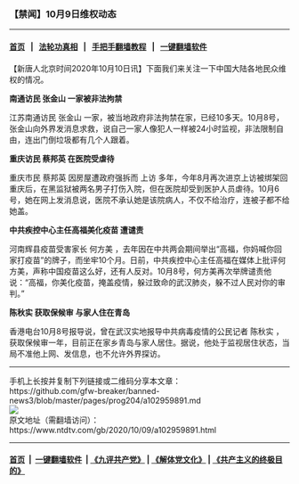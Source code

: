 ### 【禁闻】10月9日维权动态
------------------------

#### [首页](https://github.com/gfw-breaker/banned-news3/blob/master/README.md) &nbsp;&nbsp;|&nbsp;&nbsp; [法轮功真相](https://github.com/begood0513/basic/blob/master/README.md)  &nbsp;&nbsp;|&nbsp;&nbsp; [手把手翻墙教程](https://github.com/gfw-breaker/guides/wiki)  &nbsp;&nbsp;|&nbsp;&nbsp; [一键翻墙软件](https://github.com/gfw-breaker/nogfw/blob/master/README.md)  



<div><div class="post_content" itemprop="articleBody">
 <p>
  【新唐人北京时间2020年10月10日讯】下面我们来关注一下中国大陆各地民众维权的情况。
 </p>
 <p>
  <strong>
   南通访民
   <ok href="https://www.ntdtv.com/gb/张金山.htm">
    张金山
   </ok>
   一家被非法拘禁
  </strong>
 </p>
 <p>
  江苏南通访民
  <ok href="https://www.ntdtv.com/gb/张金山.htm">
   张金山
  </ok>
  一家，被当地政府非法拘禁在家，已经10多天。10月8号，张金山向外界发消息求救，说自己一家人像犯人一样被24小时监视，非法限制自由，连出门倒垃圾都有几个人跟着。
 </p>
 <p>
  <strong>
   重庆访民
   <ok href="https://www.ntdtv.com/gb/蔡邦英.htm">
    蔡邦英
   </ok>
   在医院受虐待
  </strong>
 </p>
 <p>
  重庆市民
  <ok href="https://www.ntdtv.com/gb/蔡邦英.htm">
   蔡邦英
  </ok>
  因房屋遭政府强拆而
  <ok href="https://www.ntdtv.com/gb/上访.htm">
   上访
  </ok>
  多年，今年8月再次进京上访被绑架回重庆后，在黑监狱被两名男子打伤入院，但在医院却受到医护人员虐待。10月6号，她在网上发消息说，医院不承认她是该院病人，不仅不给治疗，连被子都不给她盖。
 </p>
 <p>
  <strong>
   中共疾控中心主任高福美化疫苗 遭谴责
  </strong>
 </p>
 <p>
  河南辉县疫苗受害家长
  <ok href="https://www.ntdtv.com/gb/何方美.htm">
   何方美
  </ok>
  ，去年因在中共两会期间举出“高福，你妈喊你回家打疫苗”的牌子，而坐牢10个月。日前，中共疾控中心主任高福在媒体上批评何方美，声称中国疫苗这么好，还有人反对。10月8号，何方美再次举牌谴责他说：“高福，你美化疫苗，掩盖疫情，躲过致命的武汉肺炎，躲不过人民对你的审判。”
 </p>
 <p>
  <strong>
   <ok href="https://www.ntdtv.com/gb/陈秋实.htm">
    陈秋实
   </ok>
   获取保候审 与家人住在青岛
  </strong>
 </p>
 <p>
  香港电台10月8号报导说，曾在武汉实地报导中共病毒疫情的公民记者
  <ok href="https://www.ntdtv.com/gb/陈秋实.htm">
   陈秋实
  </ok>
  ，获取保候审一年，目前正在家乡青岛与家人居住。据说，他处于监视居住状态，当局不准他上网、发信息，也不允许外界探访。
 </p>
 <div class="single_ad">
 </div>
</div>
</div>
<hr/>
手机上长按并复制下列链接或二维码分享本文章：<br/>
https://github.com/gfw-breaker/banned-news3/blob/master/pages/prog204/a102959891.md <br/>
<a href='https://github.com/gfw-breaker/banned-news3/blob/master/pages/prog204/a102959891.md'><img src='https://github.com/gfw-breaker/banned-news3/blob/master/pages/prog204/a102959891.md.png'/></a> <br/>
原文地址（需翻墙访问）：https://www.ntdtv.com/gb/2020/10/09/a102959891.html


------------------------
#### [首页](https://github.com/gfw-breaker/banned-news3/blob/master/README.md) &nbsp;|&nbsp; [一键翻墙软件](https://github.com/gfw-breaker/nogfw/blob/master/README.md) &nbsp;| [《九评共产党》](https://github.com/gfw-breaker/9ping.md/blob/master/README.md#九评之一评共产党是什么) | [《解体党文化》](https://github.com/gfw-breaker/jtdwh.md/blob/master/README.md) | [《共产主义的终极目的》](https://github.com/gfw-breaker/gczydzjmd.md/blob/master/README.md)


<img src='http://gfw-breaker.win/banned-news3/pages/prog204/a102959891.md' width='0px' height='0px'/>